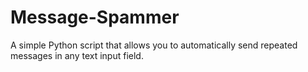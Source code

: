 # Message-Spammer
A simple Python script that allows you to automatically send repeated messages in any text input field.
